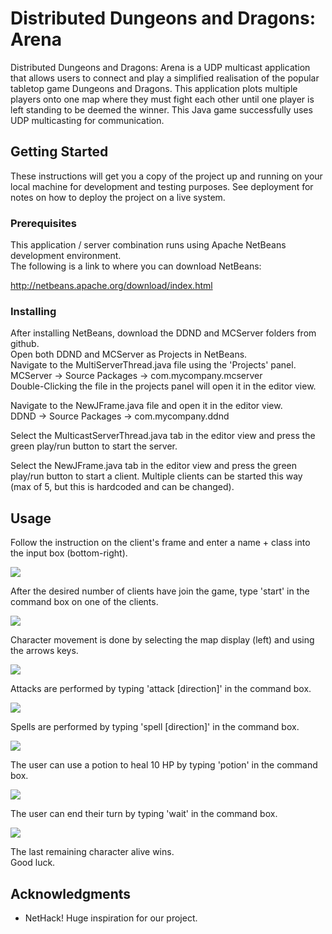 # Distributed Dungeons and Dragons: Arena 

Distributed Dungeons and Dragons: Arena is a UDP multicast application that allows users to connect and play a simplified realisation of the popular tabletop game Dungeons and Dragons. This application plots multiple players onto one map where they must fight each other until one player is left standing to be deemed the winner. 
This Java game successfully uses UDP multicasting for communication.

## Getting Started

These instructions will get you a copy of the project up and running on your local machine for development and testing purposes. See deployment for notes on how to deploy the project on a live system.

### Prerequisites

This application / server combination runs using Apache NetBeans development environment.  
The following is a link to where you can download NetBeans:

http://netbeans.apache.org/download/index.html

### Installing

After installing NetBeans, download the DDND and MCServer folders from github.  
Open both DDND and MCServer as Projects in NetBeans.   
Navigate to the MultiServerThread.java file using the 'Projects' panel.  
MCServer -> Source Packages -> com.mycompany.mcserver  
Double-Clicking the file in the projects panel will open it in the editor view. 

Navigate to the NewJFrame.java file and open it in the editor view.  
DDND -> Source Packages -> com.mycompany.ddnd  

Select the MulticastServerThread.java tab in the editor view and press the green 
play/run button to start the server. 

Select the NewJFrame.java tab in the editor view and press the green play/run button
to start a client. Multiple clients can be started this way (max of 5, but this is hardcoded and can be changed).

## Usage

Follow the instruction on the client's frame and enter a name + class into the input box (bottom-right).  

![](https://i.imgur.com/9UWgdpd.png)

After the desired number of clients have join the game, type 'start' in the command box on one of the clients. 

![](https://i.imgur.com/FLqPvbw.png)

Character movement is done by selecting the map display (left) and using the arrows keys. 

![](https://i.imgur.com/d3MU8Yc.png)

Attacks are performed by typing 'attack [direction]' in the command box. 

![](https://i.imgur.com/xSiIvxe.png)

Spells are performed by typing 'spell [direction]' in the command box.

![](https://i.imgur.com/5dpkTvk.png)

The user can use a potion to heal 10 HP by typing 'potion' in the command box. 

![](https://i.imgur.com/4RKmYAP.png)

The user can end their turn by typing 'wait' in the command box. 

![](https://i.imgur.com/bf7CdHW.png)

The last remaining character alive wins.  
Good luck.


## Acknowledgments

* NetHack! Huge inspiration for our project.

